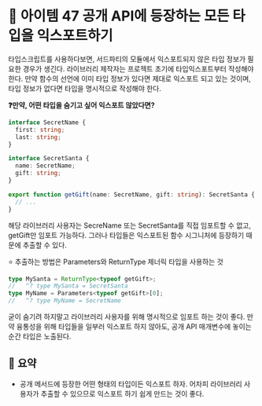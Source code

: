 # 📎 아이템 47 공개 API에 등장하는 모든 타입을 익스포트하기

타입스크립트를 사용하다보면, 서드파티의 모듈에서 익스포트되지 않은 타입 정보가 필요한 경우가 생긴다. 라이브러리 제작자는 프로젝트 초기에 타입익스포트부터 작성해야 한다. 만약 함수의 선언에 이미 타입 정보가 있다면 제대로 익스포트 되고 있는 것이며, 타입 정보가 없다면 타입을 명시적으로 작성해야 한다.

**❓만약, 어떤 타입을 숨기고 싶어 익스포트 않았다면?**

```typescript
interface SecretName {
  first: string;
  last: string;
}

interface SecretSanta {
  name: SecretName;
  gift: string;
}

export function getGift(name: SecretName, gift: string): SecretSanta {
  // ...
}
```

해당 라이브러리 사용자는 SecreName 또는 SecretSanta를 직접 임포트할 수 없고, getGift만 임포트 가능하다. 그러나 타입들은 익스포트된 함수 시그니처에 등장하기 때문에 추출할 수 있다.

⭐️ 추출하는 방법은 Parameters와 ReturnType 제너릭 타입을 사용하는 것

```typescript
type MySanta = ReturnType<typeof getGift>;
//   ^? type MySanta = SecretSanta
type MyName = Parameters<typeof getGift>[0];
//   ^? type MyName = SecretName
```

굳이 숨기려 하지말고 라이브러리 사용자를 위해 명시적으로 임포트 하는 것이 좋다. 만약 융통성을 위해 타입들을 일부러 익스포트 하지 않아도, 공개 API 매개변수에 놓이는 순간 타입은 노출된다.

## 📍 요약

* 공개 메서드에 등장한 어떤 형태의 타입이든 익스포트 하자. 어차피 라이브러리 사용자가 추출할 수 있으므로 익스포트 하기 쉽게 만드는 것이 좋다.
